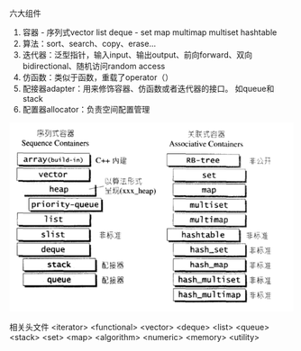六大组件

1. 容器  - 序列式vector list deque  - set map multimap multiset hashtable
2. 算法：sort、search、copy、erase...
3. 迭代器：泛型指针，输入input、输出output、前向forward、双向bidirectional、随机访问random access
4. 仿函数：类似于函数，重载了operator（）
5. 配接器adapter：用来修饰容器、仿函数或者迭代器的接口。  如queue和stack
6. 配置器allocator：负责空间配置管理

<img src="Image.png">

相关头文件
\<iterator>
\<functional>
\<vector>
\<deque>
\<list>
\<queue>
\<stack>
\<set>
\<map>
\<algorithm>
\<numeric>
\<memory>
\<utility>
  